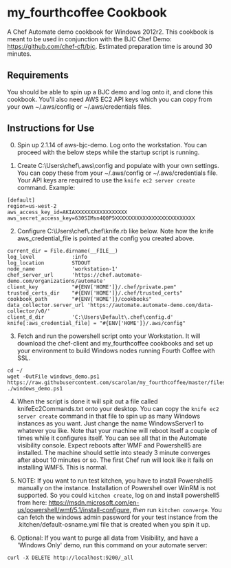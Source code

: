 # my_fourthcoffee Cookbook

A Chef Automate demo cookbook for Windows 2012r2. This cookbook is meant to be used in conjunction with the BJC Chef Demo: https://github.com/chef-cft/bjc.  Estimated preparation time is around 30 minutes.

## Requirements

You should be able to spin up a BJC demo and log onto it, and clone this cookbook.  You'll also need AWS EC2 API keys which you can copy from your own ~/.aws/config or ~/.aws/credentials files.

## Instructions for Use

0.  Spin up 2.1.14 of aws-bjc-demo.  Log onto the workstation.  You can proceed with the below steps while the startup script is running.

1.  Create C:\Users\chef\\.aws\config and populate with your own settings.  You can copy these from your ~/.aws/config or ~/.aws/credentials file.  Your API keys are required to use the `knife ec2 server create` command.  Example:

```
[default]
region=us-west-2
aws_access_key_id=AKIAXXXXXXXXXXXXXXXXX
aws_secret_access_key=630SIMsn4Q0P5XXXXXXXXXXXXXXXXXXXXXXXXXX
```

2.  Configure C:\Users\chef\\.chef\knife.rb like below.  Note how the knife aws_credential_file is pointed at the config you created above.

```
current_dir = File.dirname(__FILE__)
log_level            :info
log_location         STDOUT
node_name            'workstation-1'
chef_server_url      'https://chef.automate-demo.com/organizations/automate'
client_key           "#{ENV['HOME']}/.chef/private.pem"
trusted_certs_dir    "#{ENV['HOME']}/.chef/trusted_certs"
cookbook_path        "#{ENV['HOME']}/cookbooks"
data_collector.server_url 'https://automate.automate-demo.com/data-collector/v0/'
client_d_dir         'C:\Users\Default\.chef\config.d'
knife[:aws_credential_file] = "#{ENV['HOME']}/.aws/config"
```

3.  Fetch and run the powershell script onto your Workstation.  It will download the chef-client and my_fourthcoffee cookbooks and set up your environment to build Windows nodes running Fourth Coffee with SSL.

```
cd ~/
wget -OutFile windows_demo.ps1 https://raw.githubusercontent.com/scarolan/my_fourthcoffee/master/files/default/windows_demo.ps1
./windows_demo.ps1
```

4.  When the script is done it will spit out a file called knifeEc2Commands.txt onto your desktop.  You can copy the `knife ec2 server create` command in that file to spin up as many Windows instances as you want.  Just change the name WindowsServer1 to whatever you like.  Note that your machine will reboot itself a couple of times while it configures itself.  You can see all that in the Automate visibility console.  Expect reboots after WMF and Powershell5 are installed.  The machine should settle into steady 3 minute converges after about 10 minutes or so.  The first Chef run will look like it fails on installing WMF5.  This is normal.

5.  NOTE:  If you want to run test kitchen, you have to install Powershell5 manually on the instance.  Installation of Powershell over WinRM is not supported.  So you could `kitchen create`, log on and install powershell5 from here: https://msdn.microsoft.com/en-us/powershell/wmf/5.1/install-configure, *then* run `kitchen converge`.  You can fetch the windows admin password for your test instance from the .kitchen/default-osname.yml file that is created when you spin it up.

6.  Optional:  If you want to purge all data from Visibility, and have a 'Windows Only' demo, run this command on your automate server:

`curl -X DELETE http://localhost:9200/_all`

